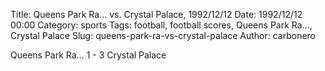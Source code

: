 Title: Queens Park Ra… vs. Crystal Palace, 1992/12/12
Date: 1992/12/12 00:00
Category: sports
Tags: football, football scores, Queens Park Ra…, Crystal Palace
Slug: queens-park-ra-vs-crystal-palace
Author: carbonero


Queens Park Ra… 1 - 3 Crystal Palace

